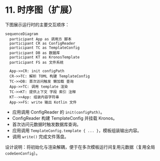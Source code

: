# 11. 时序图（扩展）

下图展示运行时的主要交互顺序：

```mermaid
sequenceDiagram
  participant App as 调用方 脚本
  participant CR as ConfigReader
  participant TC as TemplateConfig
  participant DB as 数据库
  participant KT as KronosTemplate
  participant FS as 文件系统

  App->>CR: init configPath
  CR->>TC: 解析 TOML 构建 TemplateConfig
  TC->>DB: 首次访问触发 懒加载 查询
  App->>TC: 调用 template 渲染
  TC->>KT: 提供上下文 字段 索引 注释
  KT-->>App: 组装内容字符串
  App->>FS: write 输出 Kotlin 文件
```

- 应用调用 ConfigReader 的 `init(configPath)`。
- ConfigReader 构建 TemplateConfig 并挂载 Kronos。
- 首次访问元数据时触发数据库查询。
- 应用调用 `TemplateConfig.template { ... }`，模板组装输出内容。
- 调用 `write()` 完成文件落盘。

设计说明：将初始化与渲染解耦，便于在多次模板运行间复用元数据（复用全局 `codeGenConfig`）。